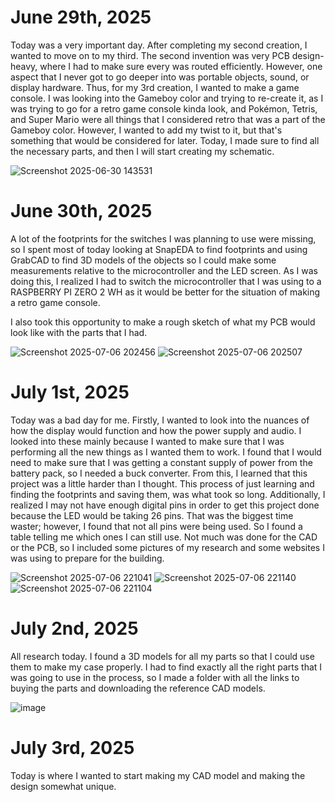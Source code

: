 # June 29th, 2025

Today was a very important day. After completing my second creation, I wanted to move on to my third. The second invention was very PCB design-heavy, where I had to make sure every was routed efficiently. However, one aspect that I never got to go deeper into was portable objects, sound, or display hardware. Thus, for my 3rd creation, I wanted to make a game console. I was looking into the Gameboy color and trying to re-create it, as I was trying to go for a retro game console kinda look, and Pokémon, Tetris, and Super Mario were all things that I considered retro that was a part of the Gameboy color. However, I wanted to add my twist to it, but that's something that would be considered for later. Today, I made sure to find all the necessary parts, and then I will start creating my schematic. 

![Screenshot 2025-06-30 143531](https://github.com/user-attachments/assets/31d42806-0cfc-49f1-9105-30aa27835a35)

# June 30th, 2025
 A lot of the footprints for the switches I was planning to use were missing, so I spent most of today looking at SnapEDA to find footprints and using GrabCAD to find 3D models of the objects so I could make some measurements relative to the microcontroller and the LED screen. As I was doing this, I realized I had to switch the microcontroller that I was using to a RASPBERRY PI ZERO 2 WH as it would be better for the situation of making a retro game console. 

I also took this opportunity to make a rough sketch of what my PCB would look like with the parts that I had.

 ![Screenshot 2025-07-06 202456](https://github.com/user-attachments/assets/2b100bf5-fced-4035-8437-fb3a0072868e)
![Screenshot 2025-07-06 202507](https://github.com/user-attachments/assets/91ed0d71-3c2d-485a-9502-b1dc79aca13b)



# July 1st, 2025
Today was a bad day for me. Firstly, I wanted to look into the nuances of how the display would function and how the power supply and audio. I looked into these mainly because I wanted to make sure that I was performing all the new things as I wanted them to work. I found that I would need to make sure that I was getting a constant supply of power from the battery pack, so I needed a buck converter. From this, I learned that this project was a little harder than I thought. This process of just learning and finding the footprints and saving them, was what took so long. Additionally, I realized I may not have enough digital pins in order to get this project done because the LED would be taking 26 pins. That was the biggest time waster; however, I found that not all pins were being used. So I found a table telling me which ones I can still use. Not much was done for the CAD or the PCB, so I included some pictures of my research and some websites I was using to prepare for the building.

![Screenshot 2025-07-06 221041](https://github.com/user-attachments/assets/7818d9b6-9c82-4a7e-be69-02a29f32cb5f)
![Screenshot 2025-07-06 221140](https://github.com/user-attachments/assets/e5ac784a-4566-436a-b0b0-a9f4307f28ca)
![Screenshot 2025-07-06 221104](https://github.com/user-attachments/assets/026b5222-1dc5-42f3-bf4b-586a3f24fc23)



# July 2nd, 2025
All research today. I found a 3D models for all my parts so that I could use them to make my case properly. I had to find exactly all the right parts that I was going to use in the process, so I made a folder with all the links to buying the parts and downloading the reference CAD models. 

![image](https://github.com/user-attachments/assets/bae6c026-d5ea-457e-991e-20224d2aa3f0)


# July 3rd, 2025
Today is where I wanted to start making my CAD model and making the design somewhat unique. 



